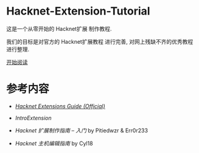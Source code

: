 # Hacknet-Extension-Tutorial

这是一个从零开始的 Hacknet扩展 制作教程. 

我们的目标是对官方的 Hacknet扩展教程 进行完善, 对网上残缺不齐的优秀教程进行整理. 

[开始阅读](./Content/GetStart.md)

# 参考内容

- [*Hacknet Extensions Guide (Official)*](https://steamcommunity.com/sharedfiles/filedetails/?id=499723234)

- *IntroExtension*

- *Hacknet 扩展制作指南 – 入门* by Pitiedwzr & Err0r233

- *Hacknet 主机编辑指南* by Cyl18
